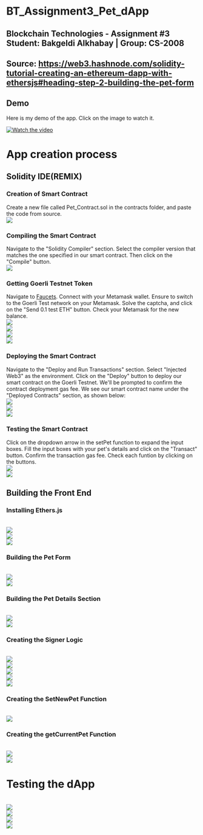 # BT_Assignment3_Pet_dApp

## Blockchain Technologies - Assignment #3 Student: Bakgeldi Alkhabay | Group: CS-2008
## Source: https://web3.hashnode.com/solidity-tutorial-creating-an-ethereum-dapp-with-ethersjs#heading-step-2-building-the-pet-form

## Demo
Here is my demo of the app. Click on the image to watch it. <br>

[![Watch the video](https://t4.ftcdn.net/jpg/03/89/44/35/360_F_389443581_rXSMqtVtA1wiMxWgvLxYDFj22I8tFxRx.jpg)](https://youtu.be/YBf0-ngnhr8)

# App creation process

## Solidity IDE(REMIX)

### Creation of Smart Contract
Сreate a new file called Pet_Contract.sol in the contracts folder, and paste the code from source.
<br><img src="images/2.png">

### Compiling the Smart Contract
Navigate to the "Solidity Compiler" section. Select the compiler version that matches the one specified in our smart contract. Then click on the "Compile" button.
<br><img src="images/1.png">

### Getting Goerli Testnet Token
Navigate to <a href='faucets.chain.link'>Faucets</a>. Connect with your Metamask wallet. Ensure to switch to the Goerli Test network on your Metamask. Solve the captcha, and click on the "Send 0.1 test ETH" button. Check your Metamask for the new balance.
<br><img src="images/3.png">
<br><img src="images/4.png">
<br><img src="images/5.png">
<br><img src="images/6.png">

### Deploying the Smart Contract
Navigate to the "Deploy and Run Transactions" section. Select "Injected Web3" as the environment. Click on the "Deploy" button to deploy our smart contract on the Goerli Testnet. We'll be prompted to confirm the contract deployment gas fee. We see our smart contract name under the "Deployed Contracts" section, as shown below:
<br><img src="images/7.png">
<br><img src="images/8.png">
<br><img src="images/9.png">

### Testing the Smart Contract
Click on the dropdown arrow in the setPet function to expand the input boxes. Fill the input boxes with your pet's details and click on the "Transact" button. Confirm the transaction gas fee. Check each funtion by clicking on the buttons.
<br><img src="images/10.png">
<br><img src="images/11.png">

## Building the Front End

### Installing Ethers.js
<br><img src="images/12.png">
<br><img src="images/13.png">
<br><img src="images/14.png">

### Building the Pet Form
<br><img src="images/15.png">
<br><img src="images/16.png">

### Building the Pet Details Section
<br><img src="images/17.png">
<br><img src="images/18.png">

### Creating the Signer Logic
<br><img src="images/19.png">
<br><img src="images/20.png">
<br><img src="images/21.png">
<br><img src="images/22.png">
<br><img src="images/23.png">

### Creating the SetNewPet Function
<br><img src="images/24.png">

### Creating the getCurrentPet Function
<br><img src="images/25.png">
<br><img src="images/26.png">

# Testing the dApp
<br><img src="images/27.png">
<br><img src="images/28.png">
<br><img src="images/29.png">
<br><img src="images/30.png">
